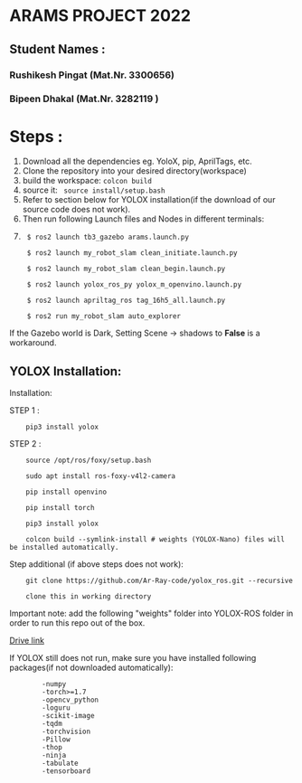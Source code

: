# **ARAMS PROJECT 2022**
## Student Names : 
### Rushikesh Pingat (Mat.Nr. 3300656)
### Bipeen Dhakal (Mat.Nr. 3282119 )

# Steps : 
1. Download all the dependencies eg. YoloX, pip, AprilTags, etc.
2. Clone the repository into your desired directory(workspace)
3. build the workspace: `colcon build`
4. source it:  ` source install/setup.bash`
5. Refer to section below for YOLOX installation(if the download of our source code does not work).
6. Then run following Launch files and Nodes in different terminals: 
7. 
        $ ros2 launch tb3_gazebo arams.launch.py 

        $ ros2 launch my_robot_slam clean_initiate.launch.py

        $ ros2 launch my_robot_slam clean_begin.launch.py

        $ ros2 launch yolox_ros_py yolox_m_openvino.launch.py

        $ ros2 launch apriltag_ros tag_16h5_all.launch.py

        $ ros2 run my_robot_slam auto_explorer






If the Gazebo world is Dark, Setting Scene -> shadows to **False** is a workaround.


## YOLOX Installation:

Installation:



STEP 1 : 

        pip3 install yolox

STEP 2 : 

        source /opt/ros/foxy/setup.bash

        sudo apt install ros-foxy-v4l2-camera

        pip install openvino

        pip install torch

        pip3 install yolox

        colcon build --symlink-install # weights (YOLOX-Nano) files will be installed automatically.

Step additional (if above steps does not work):

        git clone https://github.com/Ar-Ray-code/yolox_ros.git --recursive

        clone this in working directory


Important note: add the following "weights" folder into YOLOX-ROS folder in order to run this repo out of the box.

[Drive link]([https://link-url-here.org](https://drive.google.com/drive/folders/1h4USl24771hBSz2cAFnH-EDg5MkHZDTr?usp=drive_link))

If YOLOX still does not run, make sure you have installed following packages(if not downloaded automatically):

            -numpy
            -torch>=1.7
            -opencv_python
            -loguru
            -scikit-image
            -tqdm
            -torchvision
            -Pillow
            -thop
            -ninja
            -tabulate
            -tensorboard




